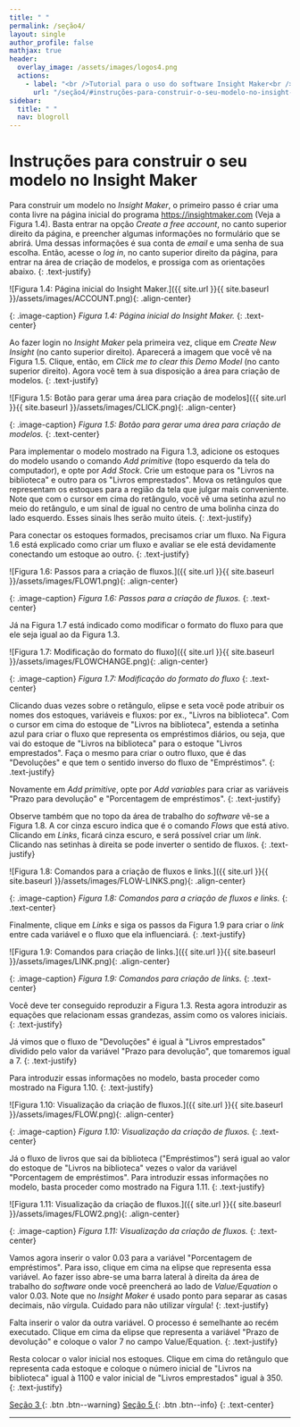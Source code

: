 ```yaml
---
title: " "
permalink: /seção4/
layout: single
author_profile: false
mathjax: true
header:
  overlay_image: /assets/images/logos4.png
  actions:
    - label: "<br />Tutorial para o uso do software Insight Maker<br /> <small>Milena Lauschner Lopes, Leonardo Albuquerque Heidemann e Eliane Angela Veit</small>"
      url: "/seção4/#instruções-para-construir-o-seu-modelo-no-insight-maker/"
sidebar:
  title: " "
  nav: blogroll
---
```

# Instruções para construir o seu modelo no Insight Maker

Para construir um modelo no _Insight Maker_, o primeiro passo é criar uma conta livre na página
inicial do programa <a href="https://insightmaker.com">https://insightmaker.com</a> (Veja a Figura 1.4). Basta entrar na opção
_Create a free account_, no canto superior direito da página, e preencher algumas informações no
formulário que se abrirá. Uma dessas informações é sua conta de _email_ e uma senha de sua escolha.
Então, acesse o _log in_, no canto superior direito da página, para entrar na área de criação de modelos,
e prossiga com as orientações abaixo.
{: .text-justify}

![Figura 1.4: Página inicial do Insight Maker.]({{ site.url }}{{ site.baseurl
}}/assets/images/ACCOUNT.png){: .align-center}   

{: .image-caption}
*Figura 1.4: Página inicial do Insight Maker.*
 {: .text-center} 

Ao fazer login no _Insight Maker_ pela primeira vez, clique em _Create New Insight_ (no canto
superior direito). Aparecerá a imagem que você vê na Figura 1.5. Clique, então, em _Click me to
clear this Demo Model_ (no canto superior direito). Agora você tem à sua disposição a área para
criação de modelos.
{: .text-justify}

![Figura 1.5: Botão para gerar uma área para criação de modelos]({{ site.url }}{{ site.baseurl
}}/assets/images/CLICK.png){: .align-center}   

{: .image-caption}
*Figura 1.5: Botão para gerar uma área para criação de modelos.*
 {: .text-center}

Para implementar o modelo mostrado na Figura 1.3, adicione os estoques do modelo usando
o comando _Add primitive_ (topo esquerdo da tela do computador), e opte por _Add Stock_. Crie um
estoque para os "Livros na biblioteca" e outro para os "Livros emprestados". Mova os retângulos que
representam os estoques para a região da tela que julgar mais conveniente. Note que com o cursor
em cima do retângulo, você vê uma setinha azul no meio do retângulo, e um sinal de igual no centro
de uma bolinha cinza do lado esquerdo. Esses sinais lhes serão muito úteis.
{: .text-justify}

Para conectar os estoques formados, precisamos criar um fluxo. Na Figura 1.6 está explicado
como criar um fluxo e avaliar se ele está devidamente conectando um estoque ao outro.
{: .text-justify}

![Figura 1.6: Passos para a criação de fluxos.]({{ site.url }}{{ site.baseurl
}}/assets/images/FLOW1.png){: .align-center}   

{: .image-caption}
*Figura 1.6: Passos para a criação de fluxos.*
 {: .text-center}
 
Já na Figura 1.7 está indicado como modificar o formato do fluxo para que ele seja igual ao da
Figura 1.3.

![Figura 1.7: Modificação do formato do fluxo]({{ site.url }}{{ site.baseurl
}}/assets/images/FLOWCHANGE.png){: .align-center}   

{: .image-caption}
*Figura 1.7: Modificação do formato do fluxo*
 {: .text-center}

Clicando duas vezes sobre o retângulo, elipse e seta você pode atribuir os nomes dos estoques,
variáveis e fluxos: por ex., "Livros na biblioteca". Com o cursor em cima do estoque de "Livros na biblioteca", estenda a setinha azul para criar o fluxo que representa os empréstimos diários, ou seja,
que vai do estoque de "Livros na biblioteca" para o estoque "Livros emprestados". Faça o mesmo para
criar o outro fluxo, que é das "Devoluções" e que tem o sentido inverso do fluxo de "Empréstimos".
{: .text-justify}

Novamente em _Add primitive_, opte por _Add variables_ para criar as variáveis "Prazo para devolução" e "Porcentagem de empréstimos".
{: .text-justify}

Observe também que no topo da área de trabalho do _software_ vê-se a Figura 1.8. A cor cinza
escuro indica que é o comando _Flows_ que está ativo. Clicando em _Links_, ficará cinza escuro, e será
possível criar um _link_. Clicando nas setinhas à direita se pode inverter o sentido de fluxos.
{: .text-justify}

![Figura 1.8: Comandos para a criação de fluxos e links.]({{ site.url }}{{ site.baseurl
}}/assets/images/FLOW-LINKS.png){: .align-center}   

{: .image-caption}
*Figura 1.8: Comandos para a criação de fluxos e links.*
 {: .text-center}

Finalmente, clique em _Links_ e siga os passos da Figura 1.9 para criar o _link_ entre cada variável
e o fluxo que ela influenciará.
{: .text-justify}

![Figura 1.9: Comandos para criação de links.]({{ site.url }}{{ site.baseurl
}}/assets/images/LINK.png){: .align-center}   

{: .image-caption}
*Figura 1.9: Comandos para criação de links.*
 {: .text-center}

Você deve ter conseguido reproduzir a Figura 1.3. Resta agora introduzir as equações que
relacionam essas grandezas, assim como os valores iniciais.
{: .text-justify}

Já vimos que o fluxo de "Devoluções" é igual à "Livros emprestados" dividido pelo valor da variável
"Prazo para devolução", que tomaremos igual a 7.
{: .text-justify}

Para introduzir essas informações no modelo, basta proceder como mostrado na Figura 1.10.
{: .text-justify}

![Figura 1.10: Visualização da criação de fluxos.]({{ site.url }}{{ site.baseurl
}}/assets/images/FLOW.png){: .align-center}   

{: .image-caption}
*Figura 1.10: Visualização da criação de fluxos.*
 {: .text-center}
 
Já o fluxo de livros que sai da biblioteca ("Empréstimos") será igual ao valor do estoque de
"Livros na biblioteca" vezes o valor da variável "Porcentagem de empréstimos". Para introduzir essas
informações no modelo, basta proceder como mostrado na Figura 1.11.
{: .text-justify}

![Figura 1.11: Visualização da criação de fluxos.]({{ site.url }}{{ site.baseurl
}}/assets/images/FLOW2.png){: .align-center}   

{: .image-caption}
*Figura 1.11: Visualização da criação de fluxos.*
 {: .text-center}
 
Vamos agora inserir o valor 0.03 para a variável "Porcentagem de empréstimos". Para isso, clique
em cima na elipse que representa essa variável. Ao fazer isso abre-se uma barra lateral à direita da
área de trabalho do _software_ onde você preencherá ao lado de _Value/Equation_ o valor 0.03. Note
que no _Insight Maker_ é usado ponto para separar as casas decimais, não vírgula. Cuidado para não
utilizar vírgula!
{: .text-justify}

Falta inserir o valor da outra variável. O processo é semelhante ao recém executado. Clique
em cima da elipse que representa a variável "Prazo de devolução" e coloque o valor 7 no campo
Value/Equation.
{: .text-justify}

Resta colocar o valor inicial nos estoques. Clique em cima do retângulo que representa cada
estoque e coloque o número inicial de "Livros na biblioteca" igual à 1100 e valor inicial de "Livros
emprestados" igual à 350.
{: .text-justify}
 

[<i class="fas fa-arrow-alt-circle-left"></i> Seção 3 ](https://milenalauschner.github.io/MM/seção3/){:
.btn .btn--warning} [ Seção 5 <i class="fas fa-arrow-alt-circle-right"></i>](https://milenalauschner.github.io/MM/seção5/){:
.btn .btn--info}
 {: .text-center}
________________________________________________________________________________________________________________________________________________________________________________________________ 
 
